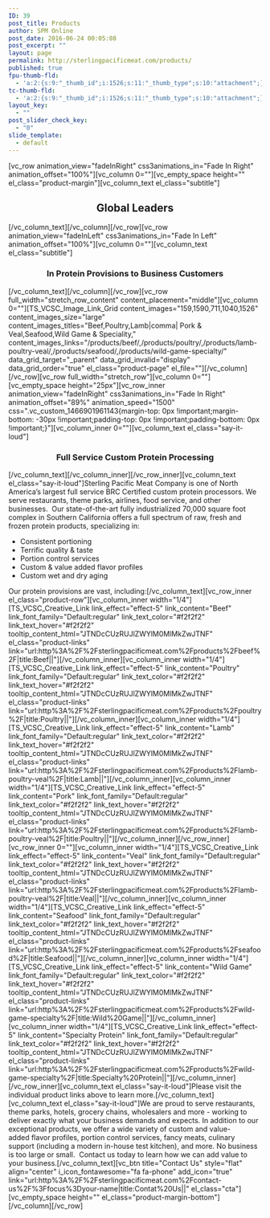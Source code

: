 ```yaml
---
ID: 39
post_title: Products
author: SPM Online
post_date: 2016-06-24 00:05:08
post_excerpt: ""
layout: page
permalink: http://sterlingpacificmeat.com/products/
published: true
fpu-thumb-fld:
  - 'a:2:{s:9:"_thumb_id";i:1526;s:11:"_thumb_type";s:10:"attachment";}'
tc-thumb-fld:
  - 'a:2:{s:9:"_thumb_id";i:1526;s:11:"_thumb_type";s:10:"attachment";}'
layout_key:
  - ""
post_slider_check_key:
  - "0"
slide_template:
  - default
---
```

[vc_row animation_view="fadeInRight" css3animations_in="Fade In Right" animation_offset="100%"][vc_column 0=""][vc_empty_space height="" el_class="product-margin"][vc_column_text el_class="subtitle"]
<h2 style="text-align: center;">Global Leaders</h2>
[/vc_column_text][/vc_column][/vc_row][vc_row animation_view="fadeInLeft" css3animations_in="Fade In Left" animation_offset="100%"][vc_column 0=""][vc_column_text el_class="subtitle"]
<h3 style="text-align: center;">In Protein Provisions to Business Customers</h3>
[/vc_column_text][/vc_column][/vc_row][vc_row full_width="stretch_row_content" content_placement="middle"][vc_column 0=""][TS_VCSC_Image_Link_Grid content_images="159,1590,711,1040,1526" content_images_size="large" content_images_titles="Beef,Poultry,Lamb|comma| Pork &amp; Veal,Seafood,Wild Game &amp; Speciality," content_images_links="/products/beef/,/products/poultry/,/products/lamb-poultry-veal/,/products/seafood/,/products/wild-game-specialty/" data_grid_target="_parent" data_grid_invalid="display" data_grid_order="true" el_class="product-page" el_file=""][/vc_column][/vc_row][vc_row full_width="stretch_row"][vc_column 0=""][vc_empty_space height="25px"][vc_row_inner animation_view="fadeInRight" css3animations_in="Fade In Right" animation_offset="89%" animation_speed="1500" css=".vc_custom_1466901961143{margin-top: 0px !important;margin-bottom: -30px !important;padding-top: 0px !important;padding-bottom: 0px !important;}"][vc_column_inner 0=""][vc_column_text el_class="say-it-loud"]
<h3 style="text-align: center;">Full Service Custom Protein Processing</h3>
[/vc_column_text][/vc_column_inner][/vc_row_inner][vc_column_text el_class="say-it-loud"]Sterling Pacific Meat Company is one of North America’s largest full service BRC Certified custom protein processors. We serve restaurants, theme parks, airlines, food service, and other businesses.  Our state-of-the-art fully industrialized 70,000 square foot complex in Southern California offers a full spectrum of raw, fresh and frozen protein products, specializing in:
<ul>
 	<li>Consistent portioning</li>
 	<li>Terrific quality &amp; taste</li>
 	<li>Portion control services</li>
 	<li>Custom &amp; value added flavor profiles</li>
 	<li>Custom wet and dry aging</li>
</ul>
Our protein provisions are vast, including:[/vc_column_text][vc_row_inner el_class="product-row"][vc_column_inner width="1/4"][TS_VCSC_Creative_Link link_effect="effect-5" link_content="Beef" link_font_family="Default:regular" link_text_color="#f2f2f2" link_text_hover="#f2f2f2" tooltip_content_html="JTNDcCUzRUJlZWYlM0MlMkZwJTNF" el_class="product-links" link="url:http%3A%2F%2Fsterlingpacificmeat.com%2Fproducts%2Fbeef%2F|title:Beef||"][/vc_column_inner][vc_column_inner width="1/4"][TS_VCSC_Creative_Link link_effect="effect-5" link_content="Poultry" link_font_family="Default:regular" link_text_color="#f2f2f2" link_text_hover="#f2f2f2" tooltip_content_html="JTNDcCUzRUJlZWYlM0MlMkZwJTNF" el_class="product-links" link="url:http%3A%2F%2Fsterlingpacificmeat.com%2Fproducts%2Fpoultry%2F|title:Poultry||"][/vc_column_inner][vc_column_inner width="1/4"][TS_VCSC_Creative_Link link_effect="effect-5" link_content="Lamb" link_font_family="Default:regular" link_text_color="#f2f2f2" link_text_hover="#f2f2f2" tooltip_content_html="JTNDcCUzRUJlZWYlM0MlMkZwJTNF" el_class="product-links" link="url:http%3A%2F%2Fsterlingpacificmeat.com%2Fproducts%2Flamb-poultry-veal%2F|title:Lamb||"][/vc_column_inner][vc_column_inner width="1/4"][TS_VCSC_Creative_Link link_effect="effect-5" link_content="Pork" link_font_family="Default:regular" link_text_color="#f2f2f2" link_text_hover="#f2f2f2" tooltip_content_html="JTNDcCUzRUJlZWYlM0MlMkZwJTNF" el_class="product-links" link="url:http%3A%2F%2Fsterlingpacificmeat.com%2Fproducts%2Flamb-poultry-veal%2F|title:Poultry||"][/vc_column_inner][/vc_row_inner][vc_row_inner 0=""][vc_column_inner width="1/4"][TS_VCSC_Creative_Link link_effect="effect-5" link_content="Veal" link_font_family="Default:regular" link_text_color="#f2f2f2" link_text_hover="#f2f2f2" tooltip_content_html="JTNDcCUzRUJlZWYlM0MlMkZwJTNF" el_class="product-links" link="url:http%3A%2F%2Fsterlingpacificmeat.com%2Fproducts%2Flamb-poultry-veal%2F|title:Veal||"][/vc_column_inner][vc_column_inner width="1/4"][TS_VCSC_Creative_Link link_effect="effect-5" link_content="Seafood" link_font_family="Default:regular" link_text_color="#f2f2f2" link_text_hover="#f2f2f2" tooltip_content_html="JTNDcCUzRUJlZWYlM0MlMkZwJTNF" el_class="product-links" link="url:http%3A%2F%2Fsterlingpacificmeat.com%2Fproducts%2Fseafood%2F|title:Seafood||"][/vc_column_inner][vc_column_inner width="1/4"][TS_VCSC_Creative_Link link_effect="effect-5" link_content="Wild Game" link_font_family="Default:regular" link_text_color="#f2f2f2" link_text_hover="#f2f2f2" tooltip_content_html="JTNDcCUzRUJlZWYlM0MlMkZwJTNF" el_class="product-links" link="url:http%3A%2F%2Fsterlingpacificmeat.com%2Fproducts%2Fwild-game-specialty%2F|title:Wild%20Game||"][/vc_column_inner][vc_column_inner width="1/4"][TS_VCSC_Creative_Link link_effect="effect-5" link_content="Specialty Protein" link_font_family="Default:regular" link_text_color="#f2f2f2" link_text_hover="#f2f2f2" tooltip_content_html="JTNDcCUzRUJlZWYlM0MlMkZwJTNF" el_class="product-links" link="url:http%3A%2F%2Fsterlingpacificmeat.com%2Fproducts%2Fwild-game-specialty%2F|title:Specialty%20Protein||"][/vc_column_inner][/vc_row_inner][vc_column_text el_class="say-it-loud"]Please visit the individual product links above to learn more.[/vc_column_text][vc_column_text el_class="say-it-loud"]We are proud to serve restaurants, theme parks, hotels, grocery chains, wholesalers and more - working to deliver exactly what your business demands and expects. In addition to our exceptional products, we offer a wide variety of custom and value-added flavor profiles, portion control services, fancy meats, culinary support (including a modern in-house test kitchen), and more. No business is too large or small.  Contact us today to learn how we can add value to your business.[/vc_column_text][vc_btn title="Contact Us" style="flat" align="center" i_icon_fontawesome="fa fa-phone" add_icon="true" link="url:http%3A%2F%2Fsterlingpacificmeat.com%2Fcontact-us%2F%3Ffocus%3Dyour-name|title:Contat%20Us||" el_class="cta"][vc_empty_space height="" el_class="product-margin-bottom"][/vc_column][/vc_row]